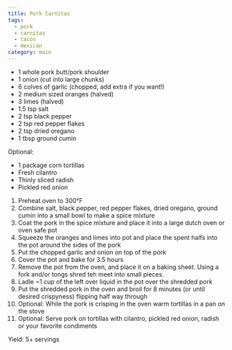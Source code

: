 ```yaml
---
title: Pork Carnitas
tags:
  - pork
  - carnitas
  - tacos
  - mexican
category: main
---
```


- 1 whole pork butt/pork shoulder
- 1 onion (cut into large chunks)
- 6 colves of garlic (chopped, add extra if you want!)
- 2 medium sized oranges (halved)
- 3 limes (halved)
- 1.5 tsp salt
- 2 tsp black pepper
- 2 tsp red pepper flakes
- 2 tsp dried oregano
- 1 tbsp ground cumin

Optional:

- 1 package corn tortillas
- Fresh cilantro
- Thinly sliced radish
- Pickled red onion

1. Preheat oven to 300°F
2. Combine salt, black pepper, red pepper flakes, dried oregano, ground cumin into a small bowl to make a spice mixture
3. Coat the pork in the spice mixture and place it into a large dutch oven or oven safe pot
4. Squeeze the oranges and limes into pot and place the spent halfs into the pot around the sides of the pork
5. Put the chopped garlic and onion on top of the pork
6. Cover the pot and bake for 3.5 hours
7. Remove the pot from the oven, and place it on a baking sheet. Using a fork and/or tongs shred teh meet into small pieces.
8. Ladle ~1 cup of the left over liquid in the pot over the shredded pork
9. Put the shredded pork in the oven and broil for 8 minutes (or until desired crispyness) flipping half way through
10. Optional: While the pork is crisping in the oven warm tortillas in a pan on the stove
11. Optional: Serve pork on tortillas with cilantro, pickled red onion, radish or your favorite condiments

Yield: 5+ servings
